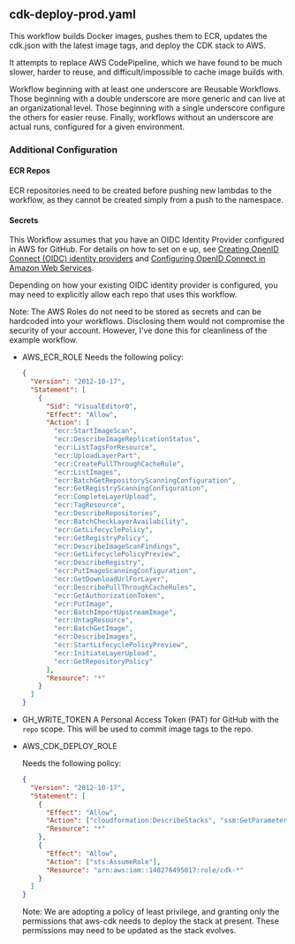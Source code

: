 ## cdk-deploy-prod.yaml

This workflow builds Docker images, pushes them to ECR, updates the cdk.json with the latest image tags, and deploy the CDK stack to AWS.

It attempts to replace AWS CodePipeline, which we have found to be much slower, harder to reuse, and difficult/impossible to cache image builds with.

Workflow beginning with at least one underscore are Reusable Workflows. Those beginning with a double underscore are more generic and can live at an organizational level. Those beginning with a single underscore configure the others for easier reuse. Finally, workflows without an underscore are actual runs, configured for a given environment.

### Additional Configuration

#### ECR Repos

ECR repositories need to be created before pushing new lambdas to the workflow, as they cannot be created simply from a push to the namespace.

#### Secrets

This Workflow assumes that you have an OIDC Identity Provider configured in AWS for GitHub. For details on how to set on e up, see [Creating OpenID Connect (OIDC) identity providers](https://docs.aws.amazon.com/IAM/latest/UserGuide/id_roles_providers_create_oidc.html) and [Configuring OpenID Connect in Amazon Web Services](https://docs.github.com/en/actions/deployment/security-hardening-your-deployments/configuring-openid-connect-in-amazon-web-services).

Depending on how your existing OIDC identity provider is configured, you may need to explicitly allow each repo that uses this workflow.

Note: The AWS Roles do not need to be stored as secrets and can be hardcoded into your workflows. Disclosing them would not compromise the security of your account. However, I've done this for cleanliness of the example workflow.

- AWS_ECR_ROLE
  Needs the following policy:
  ```json
  {
    "Version": "2012-10-17",
    "Statement": [
      {
        "Sid": "VisualEditor0",
        "Effect": "Allow",
        "Action": [
          "ecr:StartImageScan",
          "ecr:DescribeImageReplicationStatus",
          "ecr:ListTagsForResource",
          "ecr:UploadLayerPart",
          "ecr:CreatePullThroughCacheRule",
          "ecr:ListImages",
          "ecr:BatchGetRepositoryScanningConfiguration",
          "ecr:GetRegistryScanningConfiguration",
          "ecr:CompleteLayerUpload",
          "ecr:TagResource",
          "ecr:DescribeRepositories",
          "ecr:BatchCheckLayerAvailability",
          "ecr:GetLifecyclePolicy",
          "ecr:GetRegistryPolicy",
          "ecr:DescribeImageScanFindings",
          "ecr:GetLifecyclePolicyPreview",
          "ecr:DescribeRegistry",
          "ecr:PutImageScanningConfiguration",
          "ecr:GetDownloadUrlForLayer",
          "ecr:DescribePullThroughCacheRules",
          "ecr:GetAuthorizationToken",
          "ecr:PutImage",
          "ecr:BatchImportUpstreamImage",
          "ecr:UntagResource",
          "ecr:BatchGetImage",
          "ecr:DescribeImages",
          "ecr:StartLifecyclePolicyPreview",
          "ecr:InitiateLayerUpload",
          "ecr:GetRepositoryPolicy"
        ],
        "Resource": "*"
      }
    ]
  }
  ```
- GH_WRITE_TOKEN
  A Personal Access Token (PAT) for GitHub with the `repo` scope. This will be used to commit image tags to the repo.

- AWS_CDK_DEPLOY_ROLE

  Needs the following policy:

  ```json
  {
    "Version": "2012-10-17",
    "Statement": [
      {
        "Effect": "Allow",
        "Action": ["cloudformation:DescribeStacks", "ssm:GetParameter"],
        "Resource": "*"
      },
      {
        "Effect": "Allow",
        "Action": ["sts:AssumeRole"],
        "Resource": "arn:aws:iam::148276495017:role/cdk-*"
      }
    ]
  }
  ```

  Note: We are adopting a policy of least privilege, and granting only the permissions that aws-cdk needs to deploy the stack at present. These permissions may need to be updated as the stack evolves.
